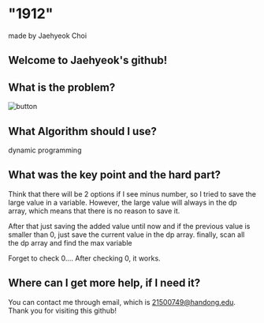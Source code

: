 # "1912"

made by Jaehyeok Choi

## Welcome to Jaehyeok's github!

## What is the problem?

![button](https://github.com/Choi-JaeHyeok-21500749/1912/blob/main/1912_pro.JPG)

## What Algorithm should I use?

dynamic programming

## What was the key point and the hard part?

Think that there will be 2 options if I see minus number, so I tried to save the large value in a variable.
However, the large value will always in the dp array, which means that there is no reason to save it.

After that just saving the added value until now and if the previous value is smaller than 0, just save the current value in the dp array.
finally, scan all the dp array and find the max variable

Forget to check 0.... After checking 0, it works. 

## Where can I get more help, if I need it?

You can contact me through email, which is 21500749@handong.edu.
Thank you for visiting this github!

